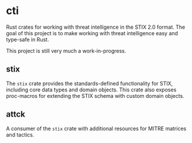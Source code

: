 # cti

Rust crates for working with threat intelligence in the STIX 2.0 format.
The goal of this project is to make working with threat intelligence easy and type-safe in Rust.

This project is still very much a work-in-progress.

## stix

The `stix` crate provides the standards-defined functionality for STIX, including core data types and domain objects.
This crate also exposes proc-macros for extending the STIX schema with custom domain objects.

## attck

A consumer of the `stix` crate with additional resources for MITRE matrices and tactics.
